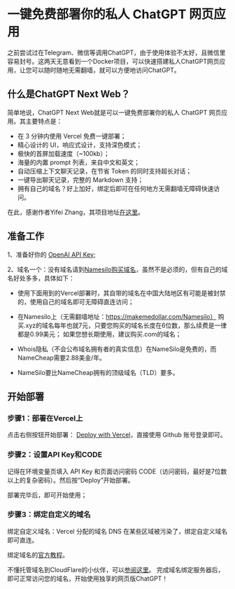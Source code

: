 # 一键免费部署你的私人 ChatGPT 网页应用
之前尝试过在Telegram、微信等调用ChatGPT，由于使用体验不太好，且微信里容易封号。这两天无意看到一个Docker项目，可以快速搭建私人ChatGPT网页应用，让您可以随时随地无需翻墙，就可以方便地访问ChatGPT。
## 什么是ChatGPT Next Web？
简单地说，ChatGPT Next Web就是可以一键免费部署你的私人 ChatGPT 网页应用。其主要特点是：

- 在 3 分钟内使用 Vercel 免费一键部署；
- 精心设计的 UI，响应式设计，支持深色模式；
- 极快的首屏加载速度（~100kb）；
- 海量的内置 prompt 列表，来自中文和英文；
- 自动压缩上下文聊天记录，在节省 Token 的同时支持超长对话；
- 一键导出聊天记录，完整的 Markdown 支持；
- 拥有自己的域名？好上加好，绑定后即可在任何地方无需翻墙无障碍快速访问。

在此，感谢作者Yifei Zhang，其项目地址[在这里](https://github.com/Yidadaa/ChatGPT-Next-Web/blob/main/README_CN.md#%E5%BC%80%E5%A7%8B%E4%BD%BF%E7%94%A8)。


## 准备工作
1、准备好你的 [OpenAI API Key](https://platform.openai.com/account/api-keys);

2、域名一个：没有域名请到[Namesilo购买域名](https://www.namesilo.com/)，虽然不是必须的，但有自己的域名好处多多，具体如下：

- 使用下面用到的Vercel部署时，其自带的域名在中国大陆地区有可能是被封禁的，使用自己的域名即可无障碍直连访问；

- 在Namesilo上（无需翻墙地址：https://makemedollar.com/Namesilo）  购买.xyz的域名每年也就7元，只要您购买的域名长度在6位数，那么续费是一律都是0.99美元；
如果您想长期使用，建议购买.com的域名；

- Whois隐私（不会公布域名拥有者的真实信息）在NameSilo是免费的，而NameCheap需要2.88美金/年。

- NameSilo要比NameCheap拥有的顶级域名（TLD）要多。

## 开始部署
### 步骤1：部署在Vercel上

点击右侧按钮开始部署： [Deploy with Vercel](https://vercel.com/new/clone?repository-url=https%3A%2F%2Fgithub.com%2FYidadaa%2FChatGPT-Next-Web&env=OPENAI_API_KEY&env=CODE&project-name=chatgpt-next-web&repository-name=ChatGPT-Next-Web)，直接使用 Github 账号登录即可。

### 步骤2：设置API Key和CODE

记得在环境变量页填入 API Key 和页面访问密码 CODE（访问密码，最好是7位数以上的复杂密码）。然后按“Deploy”开始部署。

部署完毕后，即可开始使用；

### 步骤3：绑定自定义的域名

绑定自定义域名：Vercel 分配的域名 DNS 在某些区域被污染了，绑定自定义域名即可直连。

绑定域名的[官方教程](https://vercel.com/docs/concepts/projects/domains/add-a-domain)。

不懂托管域名到CloudFlare的小伙伴，可以[参阅这里](https://youtu.be/1GtDTWybJNM)。
完成域名绑定服务器后，即可正常访问您的域名，开始使用独享的网页版ChatGPT！

